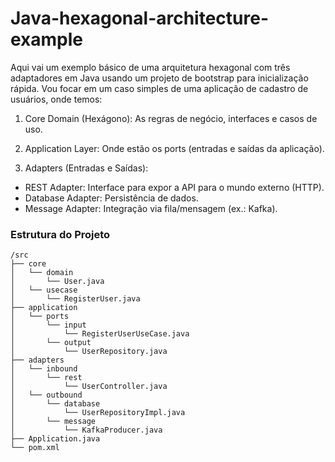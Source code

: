 # Java-hexagonal-architecture-example

Aqui vai um exemplo básico de uma arquitetura hexagonal com três adaptadores em Java usando um projeto de bootstrap para inicialização rápida. Vou focar em um caso simples de uma aplicação de cadastro de usuários, onde temos:

1. Core Domain (Hexágono): As regras de negócio, interfaces e casos de uso.

2. Application Layer: Onde estão os ports (entradas e saídas da aplicação).

3. Adapters (Entradas e Saídas):
  - REST Adapter: Interface para expor a API para o mundo externo (HTTP).
  - Database Adapter: Persistência de dados.
  - Message Adapter: Integração via fila/mensagem (ex.: Kafka).

### Estrutura do Projeto
```
/src
├── core
│   └── domain
│       └── User.java
│   └── usecase
│       └── RegisterUser.java
├── application
│   └── ports
│       └── input
│           └── RegisterUserUseCase.java
│       └── output
│           └── UserRepository.java
├── adapters
│   └── inbound
│       └── rest
│           └── UserController.java
│   └── outbound
│       └── database
│           └── UserRepositoryImpl.java
│       └── message
│           └── KafkaProducer.java
├── Application.java
└── pom.xml
```
